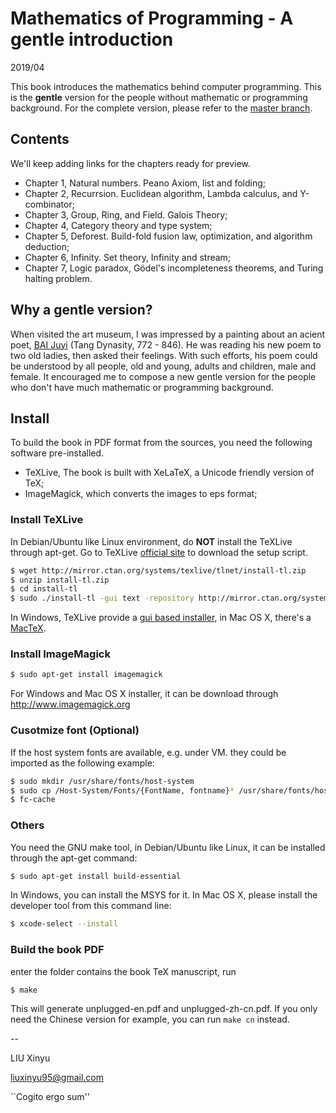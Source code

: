 Mathematics of Programming - A gentle introduction
====

2019/04

This book introduces the mathematics behind computer programming. This is the **gentle** version for the people without mathematic or programming background. For the complete version, please refer to the [master branch](https://github.com/liuxinyu95/unplugged).

Contents
--------

We'll keep adding links for the chapters ready for preview.

- Chapter 1, Natural numbers. Peano Axiom, list and folding;
- Chapter 2, Recurrsion. Euclidean algorithm, Lambda calculus, and Y-combinator;
- Chapter 3, Group, Ring, and Field. Galois Theory;
- Chapter 4, Category theory and type system;
- Chapter 5, Deforest. Build-fold fusion law, optimization, and algorithm deduction;
- Chapter 6, Infinity. Set theory, Infinity and stream;
- Chapter 7, Logic paradox, Gödel's incompleteness theorems, and Turing halting problem.

Why a gentle version?
---------------------

When visited the art museum, I was impressed by a painting about an acient poet, [BAI Juyi](https://en.wikipedia.org/wiki/Bai_Juyi) (Tang Dynasity, 772 - 846). He was reading his new poem to two old ladies, then asked their feelings. With such efforts, his poem could be understood by all people, old and young, adults and children, male and female. It encouraged me to compose a new gentle version for the people who don't have much mathematic or programming background.

Install
--------

To build the book in PDF format from the sources, you need
the following software pre-installed.

- TeXLive, The book is built with XeLaTeX, a Unicode friendly version of TeX;
- ImageMagick, which converts the images to eps format;

### Install TeXLive

In Debian/Ubuntu like Linux environment, do **NOT** install the TeXLive through apt-get. Go to TeXLive [official site](https://tug.org/texlive/) to download the setup script.

```bash
$ wget http://mirror.ctan.org/systems/texlive/tlnet/install-tl.zip
$ unzip install-tl.zip
$ cd install-tl
$ sudo ./install-tl -gui text -repository http://mirror.ctan.org/systems/texlive/tlnet
```

In Windows, TeXLive provide a [gui based installer](https://tug.org/texlive/), in Mac OS X, there's a [MacTeX](https://www.tug.org/mactex/).


### Install ImageMagick

```bash
$ sudo apt-get install imagemagick
```

For Windows and Mac OS X installer, it can be download through http://www.imagemagick.org

### Cusotmize font (Optional)

If the host system fonts are available, e.g. under VM. they
could be imported as the following example:

```bash
$ sudo mkdir /usr/share/fonts/host-system
$ sudo cp /Host-System/Fonts/{FontName, fontname}* /usr/share/fonts/host-system/
$ fc-cache
```

### Others

You need the GNU make tool, in Debian/Ubuntu like Linux, it can be installed through the apt-get command:

```bash
$ sudo apt-get install build-essential
```

In Windows, you can install the MSYS for it. In Mac OS X, please install the developer tool from this command line:

```bash
$ xcode-select --install
```

### Build the book PDF

enter the folder contains the book TeX manuscript, run

```bash
$ make
```

This will generate unplugged-en.pdf and unplugged-zh-cn.pdf. If you only need the Chinese version for example, you can run `make cn` instead.

--

LIU Xinyu

liuxinyu95@gmail.com

``Cogito ergo sum''
